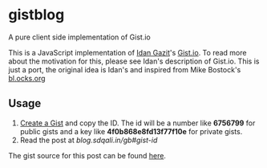 gistblog
========

A pure client side implementation of Gist.io

This is a JavaScript implementation of [Idan Gazit](http://gazit.me/)'s [Gist.io](http://gist.io/).
To read more about the motivation for this, please see Idan's description of Gist.io.
This is just a port, the original idea is Idan's and inspired from Mike Bostock's [bl.ocks.org](http://bl.ocks.org)

## Usage
1. [Create a Gist](https://gist.github.com/) and copy the ID. The id will be a number like **6756799** for public gists and a key like **4f0b868e8fd13f77f10e** for private gists.
1. Read the post at *blog.sdqali.in/gb#gist-id*

The gist source for this post can be found [here](https://gist.github.com/sdqali/6756799).
